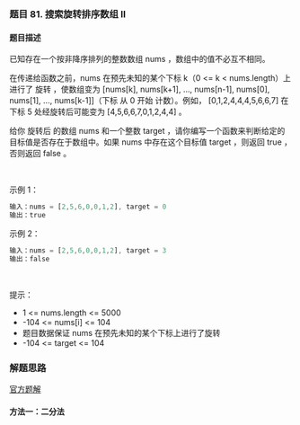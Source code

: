 ### 题目 81. 搜索旋转排序数组 II
#### 题目描述
已知存在一个按非降序排列的整数数组 nums ，数组中的值不必互不相同。

在传递给函数之前，nums 在预先未知的某个下标 k（0 <= k < nums.length）上进行了 旋转 ，使数组变为 [nums[k], nums[k+1], ..., nums[n-1], nums[0], nums[1], ..., nums[k-1]]（下标 从 0 开始 计数）。例如， [0,1,2,4,4,4,5,6,6,7] 在下标 5 处经旋转后可能变为 [4,5,6,6,7,0,1,2,4,4] 。

给你 旋转后 的数组 nums 和一个整数 target ，请你编写一个函数来判断给定的目标值是否存在于数组中。如果 nums 中存在这个目标值 target ，则返回 true ，否则返回 false 。

 

示例 1：

```js
输入：nums = [2,5,6,0,0,1,2], target = 0
输出：true
```
示例 2：

```js
输入：nums = [2,5,6,0,0,1,2], target = 3
输出：false
```
 

提示：

- 1 <= nums.length <= 5000
- -104 <= nums[i] <= 104
- 题目数据保证 nums 在预先未知的某个下标上进行了旋转
- -104 <= target <= 104


### 解题思路
[官方题解](https://leetcode-cn.com/problems/search-in-rotated-sorted-array-ii/solution/sou-suo-xuan-zhuan-pai-xu-shu-zu-ii-by-l-0nmp/)
#### 方法一：二分法